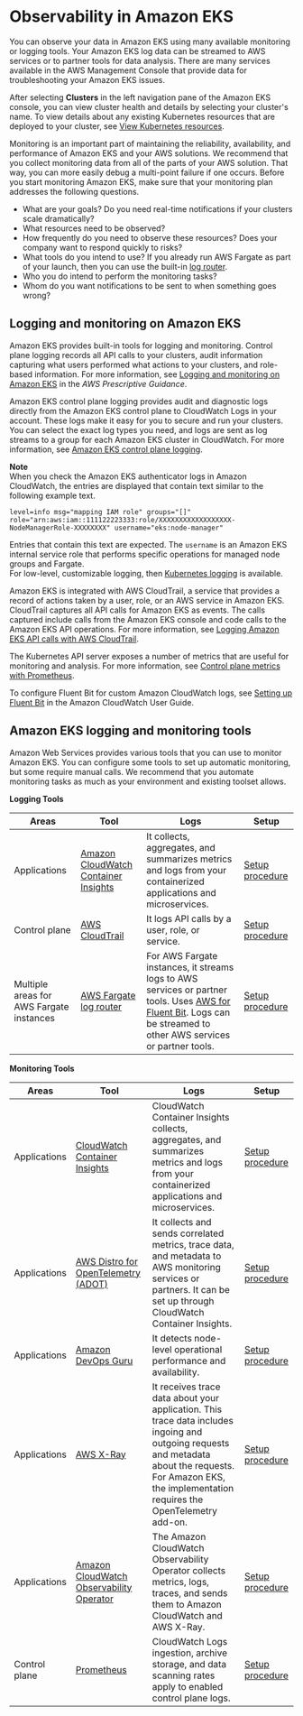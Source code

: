 # Observability in Amazon EKS<a name="eks-observe"></a>

You can observe your data in Amazon EKS using many available monitoring or logging tools\. Your Amazon EKS log data can be streamed to AWS services or to partner tools for data analysis\. There are many services available in the AWS Management Console that provide data for troubleshooting your Amazon EKS issues\.

After selecting **Clusters** in the left navigation pane of the Amazon EKS console, you can view cluster health and details by selecting your cluster's name\. To view details about any existing Kubernetes resources that are deployed to your cluster, see [View Kubernetes resources](view-kubernetes-resources.md)\.

Monitoring is an important part of maintaining the reliability, availability, and performance of Amazon EKS and your AWS solutions\. We recommend that you collect monitoring data from all of the parts of your AWS solution\. That way, you can more easily debug a multi\-point failure if one occurs\. Before you start monitoring Amazon EKS, make sure that your monitoring plan addresses the following questions\.
+ What are your goals? Do you need real\-time notifications if your clusters scale dramatically?
+ What resources need to be observed?
+ How frequently do you need to observe these resources? Does your company want to respond quickly to risks?
+ What tools do you intend to use? If you already run AWS Fargate as part of your launch, then you can use the built\-in [log router](fargate-logging.md)\.
+ Who you do intend to perform the monitoring tasks?
+ Whom do you want notifications to be sent to when something goes wrong?

## Logging and monitoring on Amazon EKS<a name="logging-monitoring"></a>

Amazon EKS provides built\-in tools for logging and monitoring\. Control plane logging records all API calls to your clusters, audit information capturing what users performed what actions to your clusters, and role\-based information\. For more information, see [Logging and monitoring on Amazon EKS](https://docs.aws.amazon.com/prescriptive-guidance/latest/implementing-logging-monitoring-cloudwatch/amazon-eks-logging-monitoring.html) in the *AWS Prescriptive Guidance*\.

Amazon EKS control plane logging provides audit and diagnostic logs directly from the Amazon EKS control plane to CloudWatch Logs in your account\. These logs make it easy for you to secure and run your clusters\. You can select the exact log types you need, and logs are sent as log streams to a group for each Amazon EKS cluster in CloudWatch\. For more information, see [Amazon EKS control plane logging](control-plane-logs.md)\.

**Note**  
When you check the Amazon EKS authenticator logs in Amazon CloudWatch, the entries are displayed that contain text similar to the following example text\.  

```
level=info msg="mapping IAM role" groups="[]" role="arn:aws:iam::111122223333:role/XXXXXXXXXXXXXXXXXX-NodeManagerRole-XXXXXXXX" username="eks:node-manager"
```
Entries that contain this text are expected\. The `username` is an Amazon EKS internal service role that performs specific operations for managed node groups and Fargate\.  
For low\-level, customizable logging, then [Kubernetes logging](https://kubernetes.io/docs/concepts/cluster-administration/logging/) is available\.

Amazon EKS is integrated with AWS CloudTrail, a service that provides a record of actions taken by a user, role, or an AWS service in Amazon EKS\. CloudTrail captures all API calls for Amazon EKS as events\. The calls captured include calls from the Amazon EKS console and code calls to the Amazon EKS API operations\. For more information, see [Logging Amazon EKS API calls with AWS CloudTrail](logging-using-cloudtrail.md)\.

The Kubernetes API server exposes a number of metrics that are useful for monitoring and analysis\. For more information, see [Control plane metrics with Prometheus](prometheus.md)\.

To configure Fluent Bit for custom Amazon CloudWatch logs, see [Setting up Fluent Bit](https://docs.aws.amazon.com/AmazonCloudWatch/latest/monitoring/Container-Insights-setup-logs-FluentBit.html#Container-Insights-FluentBit-setup) in the Amazon CloudWatch User Guide\.

## Amazon EKS logging and monitoring tools<a name="eks_monitor_tools"></a>

Amazon Web Services provides various tools that you can use to monitor Amazon EKS\. You can configure some tools to set up automatic monitoring, but some require manual calls\. We recommend that you automate monitoring tasks as much as your environment and existing toolset allows\.


**Logging Tools**  

| Areas | Tool | Logs | Setup | 
| --- | --- | --- | --- | 
|  Applications  |  [Amazon CloudWatch Container Insights](https://docs.aws.amazon.com/AmazonCloudWatch/latest/monitoring/ContainerInsights.html)  |  It collects, aggregates, and summarizes metrics and logs from your containerized applications and microservices\.  |  [Setup procedure](https://docs.aws.amazon.com/AmazonCloudWatch/latest/monitoring/Container-Insights-setup-EKS-quickstart.html)  | 
|  Control plane  |  [AWS CloudTrail](logging-using-cloudtrail.md)  |  It logs API calls by a user, role, or service\.  |  [Setup procedure](https://docs.aws.amazon.com/awscloudtrail/latest/userguide/cloudtrail-create-and-update-a-trail.html)  | 
|  Multiple areas for AWS Fargate instances  |  [AWS Fargate log router](fargate-logging.md)  |  For AWS Fargate instances, it streams logs to AWS services or partner tools\. Uses [AWS for Fluent Bit](https://github.com/aws/aws-for-fluent-bit)\. Logs can be streamed to other AWS services or partner tools\.  |  [Setup procedure](fargate-logging.md)  | 


**Monitoring Tools**  

| Areas | Tool | Logs | Setup | 
| --- | --- | --- | --- | 
|  Applications  |  [CloudWatch Container Insights](https://docs.aws.amazon.com/AmazonCloudWatch/latest/monitoring/ContainerInsights.html)  |  CloudWatch Container Insights collects, aggregates, and summarizes metrics and logs from your containerized applications and microservices\.  |  [Setup procedure](https://docs.aws.amazon.com/AmazonCloudWatch/latest/monitoring/deploy-container-insights-EKS.html)  | 
|  Applications  |  [AWS Distro for OpenTelemetry \(ADOT\)](https://aws-otel.github.io/docs/introduction)  |  It collects and sends correlated metrics, trace data, and metadata to AWS monitoring services or partners\. It can be set up through CloudWatch Container Insights\.  |  [Setup procedure](opentelemetry.md)  | 
|  Applications  |  [Amazon DevOps Guru](http://aws.amazon.com/about-aws/whats-new/2021/11/amazon-devops-guru-coverage-amazon-eks-metrics-cluster/)  |  It detects node\-level operational performance and availability\.  |  [Setup procedure](https://docs.aws.amazon.com/AmazonCloudWatch/latest/monitoring/deploy-container-insights-EKS.html)  | 
|  Applications  |  [AWS X\-Ray](https://docs.aws.amazon.com/xray/latest/devguide/aws-xray.html)  |  It receives trace data about your application\. This trace data includes ingoing and outgoing requests and metadata about the requests\. For Amazon EKS, the implementation requires the OpenTelemetry add\-on\.  |  [Setup procedure](https://docs.aws.amazon.com/xray/latest/devguide/xray-instrumenting-your-app.html)  | 
| Applications | [ Amazon CloudWatch Observability Operator](https://docs.aws.amazon.com/AmazonCloudWatch/latest/monitoring/WhatIsCloudWatch.html) | The Amazon CloudWatch Observability Operator collects metrics, logs, traces, and sends them to Amazon CloudWatch and AWS X\-Ray\. | [Setup procedure](https://docs.aws.amazon.com/AmazonCloudWatch/latest/monitoring/install-CloudWatch-Observability-EKS-addon.html) | 
|  Control plane  |  [Prometheus](prometheus.md)  |  CloudWatch Logs ingestion, archive storage, and data scanning rates apply to enabled control plane logs\.  |  [Setup procedure](https://prometheus.io/)  | 